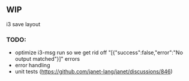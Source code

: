 ## WIP

i3 save layout

### TODO:
- optimize i3-msg run so we get rid off "[{"success":false,"error":"No output matched"}]" errors
- error handling
- unit tests (https://github.com/janet-lang/janet/discussions/846)
